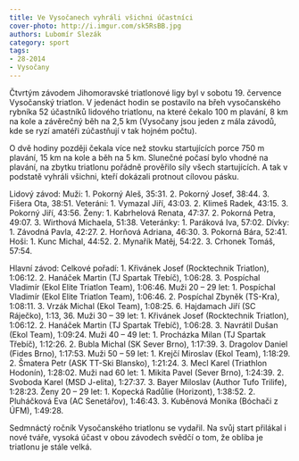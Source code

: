 ```yaml
---
title: Ve Vysočanech vyhráli všichni účastníci
cover-photo: http://i.imgur.com/sk5RsBB.jpg
authors: Lubomír Slezák
category: sport
tags: 
- 28-2014
- Vysočany
---
```

Čtvrtým závodem Jihomoravské triatlonové ligy byl v sobotu 19. července Vysočanský triatlon. V jedenáct hodin se postavilo na břeh vysočanského rybníka 52 účastníků lidového triatlonu, na které čekalo 100 m plavání, 8 km na kole a závěrečný běh na 2,5 km (Vysočany jsou jeden z mála závodů, kde se ryzí amatéři zúčastňují v tak hojném počtu).

O dvě hodiny později čekala více než stovku startujících porce 750 m plavání, 15 km na kole a běh na 5 km. Slunečné počasí bylo vhodné na plavání, na zbytku triatlonu pořádně prověřilo síly všech startujících. A tak v podstatě vyhráli všichni, kteří dokázali protnout cílovou pásku.

Lidový závod: Muži: 1. Pokorný Aleš, 35:31. 2. Pokorný Josef, 38:44. 3. Fišera Ota, 38:51. Veteráni: 1. Vymazal Jiří, 43:03. 2. Klimeš Radek, 43:15. 3. Pokorný Jiří, 43:56. Ženy: 1. Kabrhelová Renata, 47:37. 2. Pokorná Petra, 49:07. 3. Wirthová Michaela, 51:38. Veteránky: 1. Paráková Iva, 57:02. Dívky: 1. Závodná Pavla, 42:27. 2. Horňová Adriana, 46:30. 3. Pokorná Bára, 52:41. Hoši: 1. Kunc Michal, 44:52. 2. Mynařík Matěj, 54:22. 3. Crhonek Tomáš, 57:54.

Hlavní závod: Celkové pořadí: 1. Křivánek Josef (Rocktechnik Triatlon), 1:06:12. 2. Hanáček Martin (TJ Spartak Třebíč), 1:06:28. 3. Pospíchal Vladimír (Ekol Elite Triatlon Team), 1:06:46. Muži 20 – 29 let: 1. Pospíchal Vladimír (Ekol Elite Triatlon Team), 1:06:46. 2. Pospíchal Zbyněk (TS-Kra), 1:08:11. 3. Vrzák Michal (Ekol Team), 1:08:25. 6. Hajdamach Jiří (SC Ráječko), 1:13, 36. Muži 30 – 39 let: 1. Křivánek Josef (Rocktechnik Triatlon), 1:06:12. 2. Hanáček Martin (TJ Spartak Třebíč), 1:06:28. 3. Navrátil Dušan (Ekol Team), 1:09:24. Muži 40 – 49 let: 1. Procházka Milan (TJ Spartak Třebíč), 1:12:26. 2. Bubla Michal (SK Sever Brno), 1:17:39. 3. Dragolov Daniel (Fides Brno), 1:17:53. Muži 50 – 59 let: 1. Krejčí Miroslav (Ekol Team), 1:18:29. 2. Šmatera Petr (ASK TT-Ski Blansko), 1:21:24. 3. Mecl Karel (Triathlon Hodonín), 1:28:02. Muži nad 60 let: 1. Mikita Pavel (Sever Brno), 1:24:39. 2. Svoboda Karel (MSD J-elita), 1:27:37. 3. Bayer Miloslav (Author Tufo Trilife), 1:28:23. Ženy 20 – 29 let: 1. Kopecká Radůlie (Horizont), 1:38:52. 2. Pluháčková Eva (AC Senetářov), 1:46:43. 3. Kuběnová Monika	 (Bóchači z ÚFM), 1:49:28.

Sedmnáctý ročník Vysočanského triatlonu se vydařil. Na svůj start přilákal i nové tváře, vysoká účast v obou závodech svědčí o tom, že obliba je triatlonu je stále velká. 


